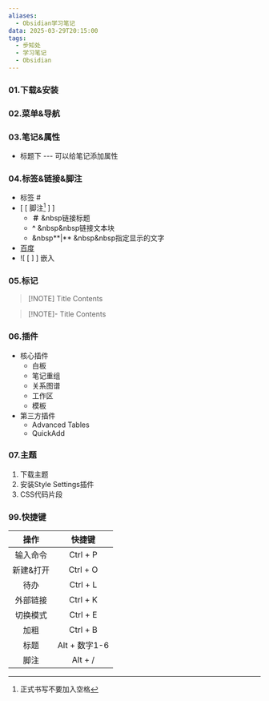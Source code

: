 ```yaml
---
aliases:
  - Obsidian学习笔记
data: 2025-03-29T20:15:00
tags:
  - 步知处
  - 学习笔记
  - Obsidian
---
```

### 01.下载&安装
### 02.菜单&导航
### 03.笔记&属性
- 标题下 --- 可以给笔记添加属性
### 04.标签&链接&脚注
- 标签 #
- [ [ 脚注[^1] ] ]
	- **＃** &nbsp链接标题
	- **^** &nbsp&nbsp链接文本块
	-  &nbsp**|**  &nbsp&nbsp指定显示的文字
- [百度](https://www.baidu.com) 
- ![ [ ] ] 嵌入  

### 05.标记
> [!NOTE] Title
> Contents

> [!NOTE]- Title
> Contents

### 06.插件
- 核心插件
	-  白板
	- 笔记重组
	-  关系图谱
	- 工作区
	- 模板
-  第三方插件
	-  Advanced Tables
	- QuickAdd
### 07.主题
1. 下载主题
2. 安装Style Settings插件
3. CSS代码片段

### 99.快捷键

|  操作   |     快捷键     |
| :---: | :---------: |
| 输入命令  |  Ctrl + P   |
| 新建&打开 |  Ctrl + O   |
|  待办   |  Ctrl + L   |
| 外部链接  |  Ctrl + K   |
| 切换模式  |  Ctrl + E   |
|  加粗   |  Ctrl + B   |
|  标题   | Alt + 数字1-6 |
|  脚注   |   Alt + /   |

[^1]: 正式书写不要加入空格
